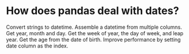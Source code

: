 # How does pandas deal with dates? 
 Convert strings to datetime.
Assemble a datetime from multiple columns.
Get year, month and day.
Get the week of year, the day of week, and leap year.
Get the age from the date of birth.
Improve performance by setting date column as the index.
